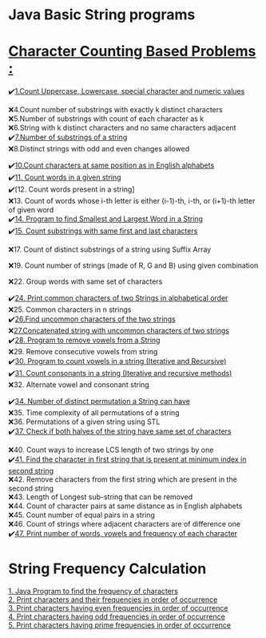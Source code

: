 # Java Basic String programs
# [Character Counting Based Problems :](https://www.geeksforgeeks.org/string-data-structure/#sorting%20&%20searching)</br>

:heavy_check_mark:[1.Count Uppercase, Lowercase, special character and numeric values](https://github.com/maainul/Java/blob/master/src/intervieQuestions/String/CC_1_CountUppercaseLowercaseSpecialCharacterAndNumericValues/_1_CountUppercaseLowercaseSpecialCharacterAndNumericValues.java)</br>

:x:4.Count number of substrings with exactly k distinct characters</br>
:x:5.Number of substrings with count of each character as k</br>
:x:6.String with k distinct characters and no same characters adjacent</br>
:heavy_check_mark:[7.Number of substrings of a string](https://github.com/maainul/Java/blob/master/src/intervieQuestions/String/CC_7_NumberOfSubstringsOfaString/_7_NumberOfSubstringsOfaString.java)</br>
:x:8.Distinct strings with odd and even changes allowed</br>

:heavy_check_mark:[10.Count characters at same position as in English alphabets](https://github.com/maainul/Java/blob/master/src/intervieQuestions/String/_CC_10_CountCharactersAtSamePositionAsInEnglishAlphabets/_10_CountCharactersAtSamePositionAsInEnglishAlphabets.java)</br>
:heavy_check_mark:[11. Count words in a given string](https://github.com/maainul/Java/blob/master/src/intervieQuestions/String/CC_11_CountNumberOfWords/_11_CountNumberOfWords.java)</br>
:heavy_check_mark:[12. Count words present in a string]</br>
:x:13. Count of words whose i-th letter is either (i-1)-th, i-th, or (i+1)-th letter of given word</br>
:heavy_check_mark:[14. Program to find Smallest and Largest Word in a String](https://github.com/maainul/Java/blob/master/src/intervieQuestions/String/CC_14_ProgramtoFindSmallestAndLargestWordInaString/_14_ProgramtoFindSmallestAndLargestWordInaString.java)</br>
:heavy_check_mark:[15. Count substrings with same first and last characters](https://github.com/maainul/Java/blob/master/src/intervieQuestions/String/CC_15_CountSubstringsWithSameFirstAndLastCharacters/_15_CountSubstringsWithSameFirstAndLastCharacters.java)</br>

:x:17. Count of distinct substrings of a string using Suffix Array</br>

:x:19. Count number of strings (made of R, G and B) using given combination</br>


:x:22. Group words with same set of characters</br>

:heavy_check_mark:[24. Print common characters of two Strings in alphabetical order](https://github.com/maainul/Java/blob/master/src/intervieQuestions/String/_CC_24_PrintCommonCharactersOfTwoStringsinAlphabeticalOrder/_24_PrintCommonCharactersOfTwoStringsinAlphabeticalOrder.java)</br>
:x:25. Common characters in n strings</br>
:heavy_check_mark:[26.Find uncommon characters of the two strings](https://www.geeksforgeeks.org/find-uncommon-characters-two-strings/)</br>
:x:[27.Concatenated string with uncommon characters of two strings](https://www.geeksforgeeks.org/concatenated-string-uncommon-characters-two-strings/)</br>
:heavy_check_mark:[28. Program to remove vowels from a String](https://www.geeksforgeeks.org/program-remove-vowels-string/)</br>
:x:29. Remove consecutive vowels from string</br>
:heavy_check_mark:[30. Program to count vowels in a string (Iterative and Recursive)](https://www.geeksforgeeks.org/program-count-vowels-string-iterative-recursive/)</br>
:heavy_check_mark:[31. Count consonants in a string (Iterative and recursive methods)](https://www.geeksforgeeks.org/count-consonants-string-iterative-recursive-methods/)</br>
:x:32. Alternate vowel and consonant string</br>

:heavy_check_mark:[34. Number of distinct permutation a String can have](https://www.geeksforgeeks.org/number-distinct-permutation-string-can/)</br>
:x:35. Time complexity of all permutations of a string</br>
:x:36. Permutations of a given string using STL</br>
:heavy_check_mark:[37. Check if both halves of the string have same set of characters](https://github.com/maainul/Java/blob/master/src/intervieQuestions/String/_CC_37_CheckBothHalfOfStringSameOfCharacter/_CC_37_CheckBothHalfOfStringSameOfCharacter.java)</br>

:x:40. Count ways to increase LCS length of two strings by one</br>
:heavy_check_mark:[41. Find the character in first string that is present at minimum index in second string](https://github.com/maainul/Java/blob/master/src/intervieQuestions/String/_CC_41_FindTheCharacterInFirstStringThatIsPresentAtMinimumIndexInSecondString/_CC_41_FindTheCharacterInFirstStringThatIsPresentAtMinimumIndexInSecondString.java)</br>
:x:42. Remove characters from the first string which are present in the second string</br>
:x:43. Length of Longest sub-string that can be removed</br>
:x:44. Count of character pairs at same distance as in English alphabets</br>
:x:45. Count number of equal pairs in a string</br>
:x:46. Count of strings where adjacent characters are of difference one</br>
:heavy_check_mark:[47. Print number of words, vowels and frequency of each character](https://github.com/maainul/Java/blob/master/src/intervieQuestions/String/_CC_47_PrintWordVowelCharacter/_CC_47_PrintWordVowelCharacter.java)</br>
 
# String Frequency Calculation

[1. Java Program to find the frequency of characters](https://www.faceprep.in/program-to-find-the-frequency-of-characters-in-a-string/)</br>
[2. Print characters and their frequencies in order of occurrence](https://www.geeksforgeeks.org/print-characters-frequencies-order-occurrence/)</br>
[3. Print characters having even frequencies in order of occurrence](https://github.com/maainul/Java/blob/master/src/intervieQuestions/String/FC_3_CharactersHavingEvenFrequenciesInOrderOfOccurrence/FC_3_CharactersHavingEvenFrequenciesInOrderOfOccurrence.java)</br>
[4. Print characters having odd frequencies in order of occurrence](https://github.com/maainul/Java/blob/master/src/intervieQuestions/String/FC_4_CharactersHavingOddFrequenciesInOrderOfOccurrence/FC_4_CharactersHavingOddFrequenciesInOrderOfOccurrence.java)</br>
[5. Print characters having prime frequencies in order of occurrence](https://www.geeksforgeeks.org/print-characters-having-prime-frequencies-in-order-of-occurrence/)</br>
